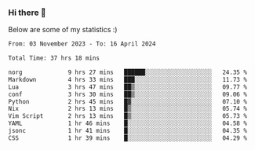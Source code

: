 ### Hi there 👋
Below are some of my statistics :)

<!--START_SECTION:waka-->

```txt
From: 03 November 2023 - To: 16 April 2024

Total Time: 37 hrs 18 mins

norg             9 hrs 27 mins   ██████░░░░░░░░░░░░░░░░░░░   24.35 %
Markdown         4 hrs 33 mins   ███░░░░░░░░░░░░░░░░░░░░░░   11.73 %
Lua              3 hrs 47 mins   ██▒░░░░░░░░░░░░░░░░░░░░░░   09.77 %
conf             3 hrs 30 mins   ██▒░░░░░░░░░░░░░░░░░░░░░░   09.06 %
Python           2 hrs 45 mins   █▓░░░░░░░░░░░░░░░░░░░░░░░   07.10 %
Nix              2 hrs 13 mins   █▒░░░░░░░░░░░░░░░░░░░░░░░   05.74 %
Vim Script       2 hrs 13 mins   █▒░░░░░░░░░░░░░░░░░░░░░░░   05.73 %
YAML             1 hr 46 mins    █░░░░░░░░░░░░░░░░░░░░░░░░   04.58 %
jsonc            1 hr 41 mins    █░░░░░░░░░░░░░░░░░░░░░░░░   04.35 %
CSS              1 hr 39 mins    █░░░░░░░░░░░░░░░░░░░░░░░░   04.29 %
```

<!--END_SECTION:waka-->

<!--
**KlapenHz/KlapenHz** is a ✨ _special_ ✨ repository because its `README.md` (this file) appears on your GitHub profile.

Here are some ideas to get you started:

- 🔭 I’m currently working on ...
- 🌱 I’m currently learning ...
- 👯 I’m looking to collaborate on ...
- 🤔 I’m looking for help with ...
- 💬 Ask me about ...
- 📫 How to reach me: ...
- 😄 Pronouns: ...
- ⚡ Fun fact: ...
-->
